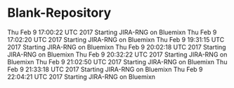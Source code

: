 # Blank-Repository
Thu Feb 9 17:00:22 UTC 2017 Starting JIRA-RNG on Bluemixn
Thu Feb 9 17:02:20 UTC 2017 Starting JIRA-RNG on Bluemixn
Thu Feb 9 19:31:15 UTC 2017 Starting JIRA-RNG on Bluemixn
Thu Feb 9 20:02:18 UTC 2017 Starting JIRA-RNG on Bluemixn
Thu Feb 9 20:32:22 UTC 2017 Starting JIRA-RNG on Bluemixn
Thu Feb 9 21:02:50 UTC 2017 Starting JIRA-RNG on Bluemixn
Thu Feb 9 21:33:18 UTC 2017 Starting JIRA-RNG on Bluemixn
Thu Feb 9 22:04:21 UTC 2017 Starting JIRA-RNG on Bluemixn
